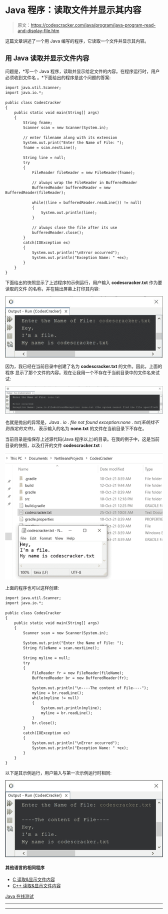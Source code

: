 # Java 程序：读取文件并显示其内容

> 原文：<https://codescracker.com/java/program/java-program-read-and-display-file.htm>

这篇文章讲述了一个用 Java 编写的程序，它读取一个文件并显示其内容。

## 用 Java 读取并显示文件内容

问题是，*写一个 Java 程序，读取并显示给定文件的内容。在程序运行时，用户必须收到文件名 。*下面给出的程序是这个问题的答案:

```
import java.util.Scanner;
import java.io.*;

public class CodesCracker
{
    public static void main(String[] args)
    {
        String fname;
        Scanner scan = new Scanner(System.in);

        // enter filename along with its extension
        System.out.print("Enter the Name of File: ");
        fname = scan.nextLine();

        String line = null;
        try
        {
            FileReader fileReader = new FileReader(fname);

            // always wrap the FileReader in BufferedReader
            BufferedReader bufferedReader = new BufferedReader(fileReader);

            while((line = bufferedReader.readLine()) != null)
            {
                System.out.println(line);
            }

            // always close the file after its use
            bufferedReader.close();
        }
        catch(IOException ex)
        {
            System.out.println("\nError occurred");
            System.out.println("Exception Name: " +ex);
        }
    }
}
```

下面给出的快照显示了上述程序的示例运行，用户输入 **codescracker.txt** 作为要读取的文件 的名称，并在输出屏幕上打印其内容:

![Java Program read display file content](img/9cd3e31bda7519ebc16df1b67ac2d012.png)

因为，我已经在当前目录中创建了名为 **codescracker.txt** 的文件。因此，上面的程序 显示了那个文件的内容。现在让我用一个不存在于当前目录中的文件名来试试:

![java read a file and display its contents](img/ca00799d260a3ff6f4d32742cea5d598.png)

也就是抛出的异常是，*Java . io . file not found exception:none . txt(系统找不到指定的文件)*， 表示输入的名为 **none.txt** 的文件在当前目录下不存在。

当前目录是指保存上述源代码(Java 程序以上)的目录。在我的例子中，这是当前目录的快照，以及打开的文件 **codescracker.txt** :

![java read and display the content of file](img/aa6aac3b0a63baeb0422fd05c192a94f.png)

上面的程序也可以这样创建:

```
import java.util.Scanner;
import java.io.*;

public class CodesCracker
{
    public static void main(String[] args)
    {
        Scanner scan = new Scanner(System.in);

        System.out.print("Enter the Name of File: ");
        String fileName = scan.nextLine();

        String myline = null;
        try
        {
            FileReader fr = new FileReader(fileName);
            BufferedReader br = new BufferedReader(fr);

            System.out.println("\n----The content of File----");
            myline = br.readLine();
            while(myline != null)
            {
                System.out.println(myline);
                myline = br.readLine();
            }
            br.close();
        }
        catch(IOException ex)
        {
            System.out.println("\nError occurred");
            System.out.println("Exception Name: " +ex);
        }
    }
}
```

以下是其示例运行，用户输入与第一次示例运行时相同:

![java read and display file](img/fc60fae5096625fc3d7655710b82aa08.png)

#### 其他语言的相同程序

*   [C 读取&显示文件内容](/c/program/c-program-read-and-display-file.htm)
*   [C++ 读取&显示文件内容](/cpp/program/cpp-program-read-and-display-file.htm)

[Java 在线测试](/exam/showtest.php?subid=1)

* * *

* * *